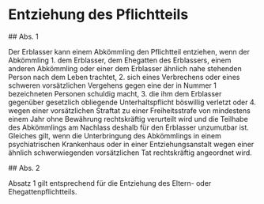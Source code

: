 # Entziehung des Pflichtteils



\#\# Abs. 1

 Der Erblasser kann einem Abkömmling den Pflichtteil entziehen, wenn der Abkömmling  1\.
 dem Erblasser, dem Ehegatten des Erblassers, einem anderen Abkömmling oder einer dem Erblasser ähnlich nahe stehenden Person nach dem Leben trachtet,
 2\.
 sich eines Verbrechens oder eines schweren vorsätzlichen Vergehens gegen eine der in Nummer 1 bezeichneten Personen schuldig macht,
 3\.
 die ihm dem Erblasser gegenüber gesetzlich obliegende Unterhaltspflicht böswillig verletzt oder
 4\.
 wegen einer vorsätzlichen Straftat zu einer Freiheitsstrafe von mindestens einem Jahr ohne Bewährung rechtskräftig verurteilt wird und die Teilhabe des Abkömmlings am Nachlass deshalb für den Erblasser unzumutbar ist. Gleiches gilt, wenn die Unterbringung des Abkömmlings in einem psychiatrischen Krankenhaus oder in einer Entziehungsanstalt wegen einer ähnlich schwerwiegenden vorsätzlichen Tat rechtskräftig angeordnet wird.


\#\# Abs. 2

 Absatz 1 gilt entsprechend für die Entziehung des Eltern\- oder Ehegattenpflichtteils. 

